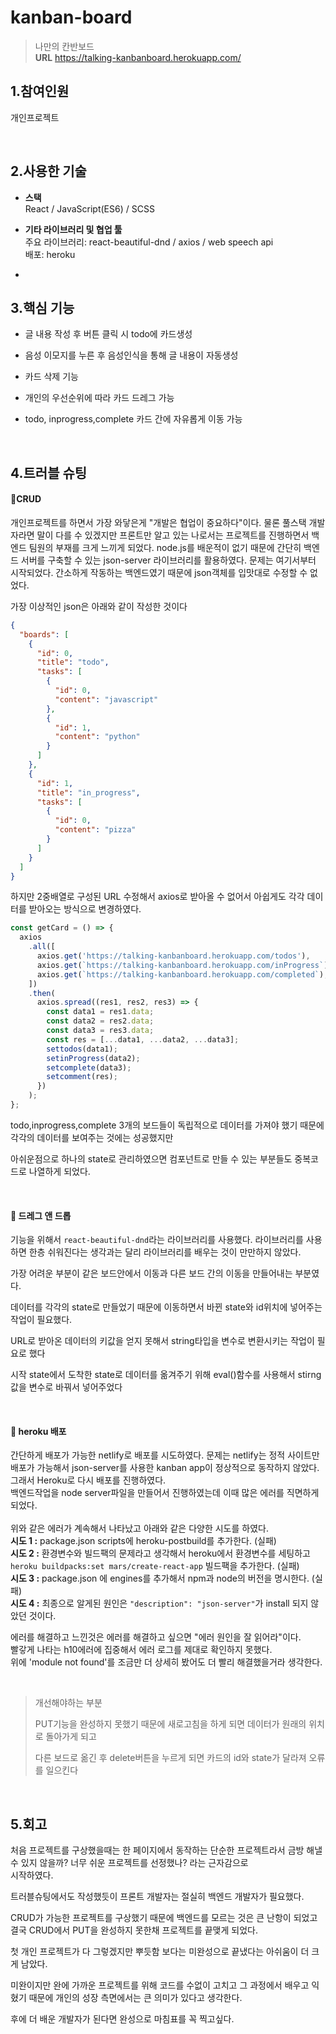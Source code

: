 # kanban-board

> 나만의 칸반보드  
> **URL** https://talking-kanbanboard.herokuapp.com/

## 1.참여인원

개인프로젝트

<br/>

## 2.사용한 기술

- **스택**  
  React / JavaScript(ES6) / SCSS

- **기타 라이브러리 및 협업 툴**  
  주요 라이브러리: react-beautiful-dnd / axios / web speech api  
  배포: heroku

- <br/>

## 3.핵심 기능

- 글 내용 작성 후 버튼 클릭 시 todo에 카드생성

- 음성 이모지를 누른 후 음성인식을 통해 글 내용이 자동생성

- 카드 삭제 기능

- 개인의 우선순위에 따라 카드 드레그 가능

- todo, inprogress,complete 카드 간에 자유롭게 이동 가능

  <br/>

## 4.트러블 슈팅

#### 📌CRUD

개인프로젝트를 하면서 가장 와닿은게 "개발은 협업이 중요하다"이다. 물론 풀스택 개발자라면 말이 다를 수 있겠지만 프론트만 알고 있는 나로서는 프로젝트를 진행하면서 백엔드 팀원의 부재를 크게 느끼게 되었다.
node.js를 배운적이 없기 때문에 간단히 백엔드 서버를 구축할 수 있는 json-server 라이브러리를 활용하였다.
문제는 여기서부터 시작되었다.
간소하게 작동하는 백엔드였기 때문에 json객체를 입맛대로 수정할 수 없었다.

가장 이상적인 json은 아래와 같이 작성한 것이다

```json
{
  "boards": [
    {
      "id": 0,
      "title": "todo",
      "tasks": [
        {
          "id": 0,
          "content": "javascript"
        },
        {
          "id": 1,
          "content": "python"
        }
      ]
    },
    {
      "id": 1,
      "title": "in_progress",
      "tasks": [
        {
          "id": 0,
          "content": "pizza"
        }
      ]
    }
  ]
}
```

하지만 2중배열로 구성된 URL 수정해서 axios로 받아올 수 없어서 아쉽게도 각각 데이터를 받아오는 방식으로 변경하였다.

```jsx
const getCard = () => {
  axios
    .all([
      axios.get('https://talking-kanbanboard.herokuapp.com/todos'),
      axios.get(`https://talking-kanbanboard.herokuapp.com/inProgress`),
      axios.get(`https://talking-kanbanboard.herokuapp.com/completed`),
    ])
    .then(
      axios.spread((res1, res2, res3) => {
        const data1 = res1.data;
        const data2 = res2.data;
        const data3 = res3.data;
        const res = [...data1, ...data2, ...data3];
        settodos(data1);
        setinProgress(data2);
        setcomplete(data3);
        setcomment(res);
      })
    );
};
```

todo,inprogress,complete 3개의 보드들이 독립적으로 데이터를 가져야 했기 때문에 각각의 데이터를 보여주는 것에는 성공했지만

아쉬운점으로 하나의 state로 관리하였으면 컴포넌트로 만들 수 있는 부분들도 중복코드로 나열하게 되었다.

<br/>

#### 📌 드레그 앤 드롭

기능을 위해서 `react-beautiful-dnd`라는 라이브러리를 사용했다. 라이브러리를 사용하면 한층 쉬워진다는 생각과는 달리 라이브러리를 배우는 것이 만만하지 않았다.

가장 어려운 부분이 같은 보드안에서 이동과 다른 보드 간의 이동을 만들어내는 부분였다.

데이터를 각각의 state로 만들었기 때문에 이동하면서 바뀐 state와 id위치에 넣어주는 작업이 필요했다.

URL로 받아온 데이터의 키값을 얻지 못해서 string타입을 변수로 변환시키는 작업이 필요로 했다

시작 state에서 도착한 state로 데이터를 옮겨주기 위해 eval()함수를 사용해서 stirng값을 변수로 바꿔서 넣어주었다

<br/>

#### 📌 heroku 배포

간단하게 배포가 가능한 netlify로 배포를 시도하였다.
문제는 netlify는 정적 사이트만 배포가 가능해서 json-server를 사용한 kanban app이 정상적으로 동작하지 않았다.   
그래서 Heroku로 다시 배포를 진행하였다.   
백엔드작업을 node server파일을 만들어서 진행하였는데 이때 많은 에러를 직면하게 되었다.   
<pic src=""> <br>
위와 같은 에러가 계속해서 나타났고 아래와 같은 다양한 시도를 하였다.   
 **시도 1 :** package.json scripts에 heroku-postbuild를 추가한다. (실패)  
 **시도 2 :** 환경변수와 빌드팩의 문제라고 생각해서 heroku에서 환경변수를 세팅하고 `heroku buildpacks:set mars/create-react-app`
빌드팩을 추가한다. (실패)  
 **시도 3 :** package.json 에 engines를 추가해서 npm과 node의 버전을 명시한다. (실패)  
 **시도 4 :** 최종으로 알게된 원인은 `"description": "json-server"`가 install 되지 않았던 것이다.

에러를 해결하고 느낀것은 에러를 해결하고 싶으면 "에러 원인을 잘 읽어라"이다.  
 빨갛게 나타는 h10에러에 집중해서 에러 로그를 제대로 확인하지 못했다.  
 위에 'module not found'를 조금만 더 상세히 봤어도 더 빨리 해결했을거라 생각한다.

<br/>

> 개선해야하는 부분
>
> PUT기능을 완성하지 못했기 때문에 새로고침을 하게 되면 데이터가 원래의 위치로 돌아가게 되고
>
> 다른 보드로 옮긴 후 delete버튼을 누르게 되면 카드의 id와 state가 달라져 오류를 일으킨다

<br/>

## 5.회고

처음 프로젝트를 구상했을때는 한 페이지에서 동작하는 단순한 프로젝트라서 금방 해낼 수 있지 않을까? 너무 쉬운 프로젝트를 선정했나? 라는 근자감으로  
시작하였다.

트러블슈팅에서도 작성했듯이 프론트 개발자는 절실히 백엔드 개발자가 필요했다.

CRUD가 가능한 프로젝트를 구상했기 때문에 백엔드를 모르는 것은 큰 난항이 되었고 결국 CRUD에서 PUT을 완성하지 못한채 프로젝트를 끝맺게 되었다.

첫 개인 프로젝트가 다 그렇겠지만 뿌듯함 보다는 미완성으로 끝냈다는 아쉬움이 더 크게 남았다.

미완이지만 완에 가까운 프로젝트를 위해 코드를 수없이 고치고 그 과정에서 배우고 익혔기 때문에 개인의 성장 측면에서는 큰 의미가 있다고 생각한다.

후에 더 배운 개발자가 된다면 완성으로 마침표를 꼭 찍고싶다.
